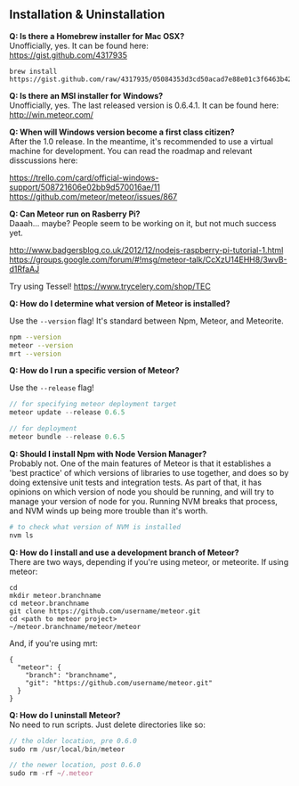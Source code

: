  
## Installation & Uninstallation

**Q:  Is there a Homebrew installer for Mac OSX?**  
Unofficially, yes.  It can be found here:  
https://gist.github.com/4317935

````
brew install https://gist.github.com/raw/4317935/05084353d3cd50acad7e88e01c3f6463b42c0ed3/meteor.rb
````

**Q:  Is there an MSI installer for Windows?**  
Unofficially, yes. The last released version is 0.6.4.1. It can be found here:  
http://win.meteor.com/

**Q:  When will Windows version become a first class citizen?**  
After the 1.0 release.  In the meantime, it's recommended to use a virtual machine for development.  You can read the roadmap and relevant disscussions here:

https://trello.com/card/official-windows-support/508721606e02bb9d570016ae/11  
https://github.com/meteor/meteor/issues/867

**Q:  Can Meteor run on Rasberry Pi?**  
Daaah... maybe?  People seem to be working on it, but not much success yet.

http://www.badgersblog.co.uk/2012/12/nodejs-raspberry-pi-tutorial-1.html  
https://groups.google.com/forum/#!msg/meteor-talk/CcXzU14EHH8/3wvB-d1RfaAJ  

Try using Tessel!
https://www.trycelery.com/shop/TEC


**Q:  How do I determine what version of Meteor is installed?**  

Use the ``--version`` flag!  It's standard between Npm, Meteor, and Meteorite.
````sh
npm --version
meteor --version
mrt --version
````

**Q:  How do I run a specific version of Meteor?**  

Use the ``--release`` flag!  
````js
// for specifying meteor deployment target
meteor update --release 0.6.5

// for deployment
meteor bundle --release 0.6.5
````


**Q:  Should I install Npm with Node Version Manager?**  
Probably not.  One of the main features of Meteor is that it establishes a 'best practice' of which versions of libraries to use together, and does so by doing extensive unit tests and integration tests.  As part of that, it has opinions on which version of node you should be running, and will try to manage your version of node for you.  Running NVM breaks that process, and NVM winds up being more trouble than it's worth.  

````sh
# to check what version of NVM is installed
nvm ls
````

**Q:  How do I install and use a development branch of Meteor?**  
There are two ways, depending if you're using meteor, or meteorite.  If using meteor:

````
cd
mkdir meteor.branchname
cd meteor.branchname
git clone https://github.com/username/meteor.git
cd <path to meteor project>
~/meteor.branchname/meteor/meteor
```` 
 
And, if you're using mrt:
````
{
  "meteor": {
    "branch": "branchname",
    "git": "https://github.com/username/meteor.git"
  }
}
````
**Q:  How do I uninstall Meteor?**  
No need to run scripts.  Just delete directories like so:  
````js
// the older location, pre 0.6.0
sudo rm /usr/local/bin/meteor

// the newer location, post 0.6.0
sudo rm -rf ~/.meteor
````




